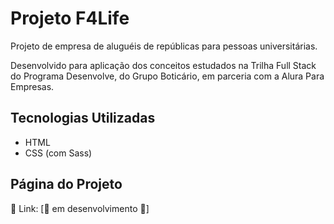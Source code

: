 # Projeto F4Life

Projeto de empresa de aluguéis de repúblicas para pessoas universitárias.

Desenvolvido para aplicação dos conceitos estudados na Trilha Full Stack do Programa Desenvolve, do Grupo Boticário, em parceria com a Alura Para Empresas.

## Tecnologias Utilizadas

- HTML
- CSS (com Sass)

## Página do Projeto

🔗 Link: [🚧 em desenvolvimento 🚧]
